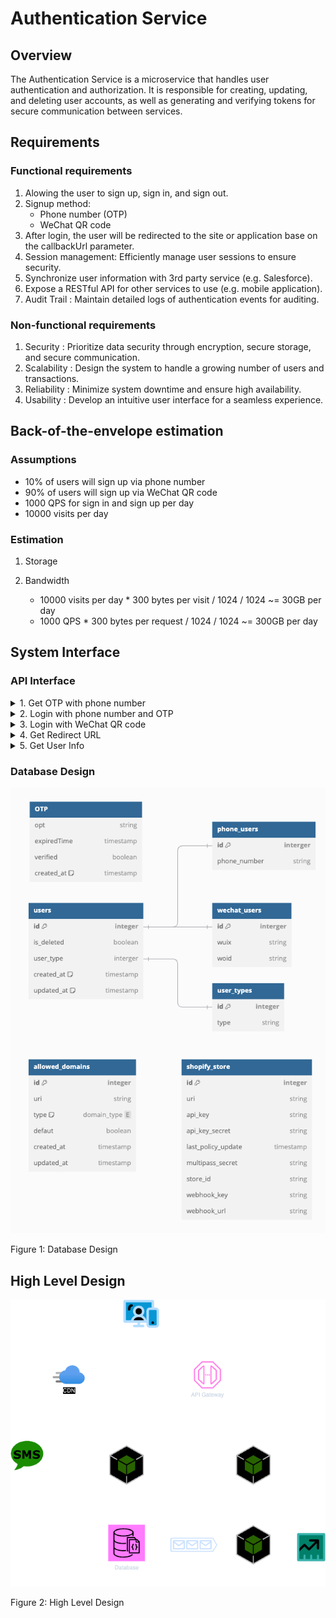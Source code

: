 # Authentication Service

## Overview

The Authentication Service is a microservice that handles user authentication and authorization. It is responsible for creating, updating, and deleting user accounts, as well as generating and verifying tokens for secure communication between services.

## Requirements

### Functional requirements

1. Alowing the user to sign up, sign in, and sign out.
2. Signup method:
   - Phone number (OTP)
   - WeChat QR code
3. After login, the user will be redirected to the site or application base on the callbackUrl parameter.
4. Session management: Efficiently manage user sessions to ensure security.
5. Synchronize user information with 3rd party service (e.g. Salesforce).
6. Expose a RESTful API for other services to use (e.g. mobile application).
7. Audit Trail : Maintain detailed logs of authentication events for auditing.

### Non-functional requirements

1. Security : Prioritize data security through encryption, secure storage, and secure communication.
2. Scalability : Design the system to handle a growing number of users and transactions.
3. Reliability : Minimize system downtime and ensure high availability.
4. Usability : Develop an intuitive user interface for a seamless experience.

## Back-of-the-envelope estimation

### Assumptions

- 10% of users will sign up via phone number
- 90% of users will sign up via WeChat QR code
- 1000 QPS for sign in and sign up per day
- 10000 visits per day

### Estimation

1. Storage

2. Bandwidth
   - 10000 visits per day * 300 bytes per visit / 1024 / 1024 ~= 30GB per day
   - 1000 QPS * 300 bytes per request / 1024 / 1024 ~= 300GB per day

## System Interface

### API Interface

<details>
<summary>1. Get OTP with phone number</summary>

- **Endpoint:** `/api/v1/get_otp`
- **Method:** `GET`
- **Description:** Get OTP with phone number.
- **Path Parameter:**
- `phone_number`: The phone number.
- **Response:**

   ```json
   {
      "key": "secret_key"
   }
   ```

</details>

<details>
<summary>2. Login with phone number and OTP</summary>

- **Endpoint:** `/api/v1/login_phone`
- **Method:** `POST`
- **Description:** Login with phone number and OTP.
- **Request Body:**

   ```json
   {
      "phone_number": "1234567890",
      "otp": "123456",
      "key": "secret_key"
   }
   ```

- **Response:**
   Set session via cookie.

   ```json
   {
      "success": true
   }
   ```

</details>

<details>
<summary>3. Login with WeChat QR code</summary>

- **Endpoint:** `/api/v1/login_wechat`
- **Method:** `POST`
- **Description:** Login with WeChat QR code.
- **Request Body:**

   ```json
   {
      "code": "code_from_wechat"
   }
   ```

- **Response:**
   Set session via cookie.

   ```json
   {
      "success": true
   }
   ```

</details>

<details>
<summary>4. Get Redirect URL</summary>

- **Endpoint:** `/api/v1/redirect_url`
- **Method:** `GET`
- **Header:** Auth session from cookie
- **Description:** Get Redirect URL.
- **Path Parameter:**

   ```json
   {
      "callback_url": "callback_url"
   }
   ```

- **Response:**

   ```json
   {
      "redirect_url": "redirect_url"
   }
   ```

</details>

<details>
<summary>5. Get User Info</summary>

- **Endpoint:** `/api/v1/user`
- **Method:** `GET`
- **Description:** Get Redirect URL.
- **Path Parameter:**

   ```json
   {
      "token": "token"
   }
   ```

- **Response:**

   ```json
   {
      "phone_number": "1234567890",
      "wuid": "wuid"
   }
   ```

</details>

### Database Design

![Database Design](database.png)

Figure 1: Database Design

## High Level Design

![High Level Design](high-level-architech.png)

Figure 2: High Level Design
